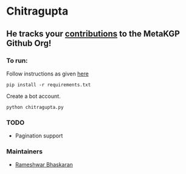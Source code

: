 # Chitragupta

## He tracks your [contributions](https://wiki.metakgp.org/w/MetaKGP_Github_Contributors) to the MetaKGP Github Org!


### To run:

Follow instructions as given [here](https://github.com/metakgp/kakashi)

`pip install -r requirements.txt`

Create a bot account.

`python chitragupta.py`

### TODO
 
 * Pagination support

### Maintainers

* [Rameshwar Bhaskaran](https://github.com/zorroblue)
